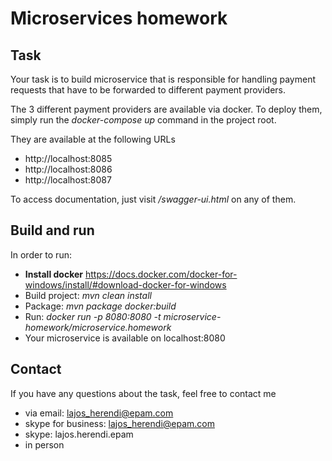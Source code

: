 Microservices homework
======================

Task
----
Your task is to build microservice that is responsible for handling payment requests that have to be forwarded to 
different payment providers.

The 3 different payment providers are available via docker. To deploy them, simply run the 
*docker-compose up* command in the project root.

They are available at the following URLs

* http://localhost:8085
* http://localhost:8086
* http://localhost:8087

To access documentation, just visit */swagger-ui.html* on any of them.

Build and run
-------------
In order to run:
* **Install docker** https://docs.docker.com/docker-for-windows/install/#download-docker-for-windows
* Build project: *mvn clean install*
* Package: *mvn package docker:build*
* Run: *docker run -p 8080:8080 -t microservice-homework/microservice.homework*
* Your microservice is available on localhost:8080

Contact
-------
If you have any questions about the task, feel free to contact me 
* via email: lajos_herendi@epam.com
* skype for business: lajos_herendi@epam.com
* skype: lajos.herendi.epam
* in person

